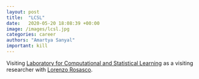 ```yaml
---
layout: post
title:  "LCSL"
date:   2020-05-20 18:08:39 +00:00
image: /images/lcsl.jpg
categories: career
authors: "Amartya Sanyal"
important: kill
---
```

Visiting <a href="http://lcsl.mit.edu/#/home"> Laboratory for Computational and Statistical Learning</a> as a visiting researcher  with <a href="https://www.dibris.unige.it/en/rosasco-lorenzo"> Lorenzo Rosasco</a>.